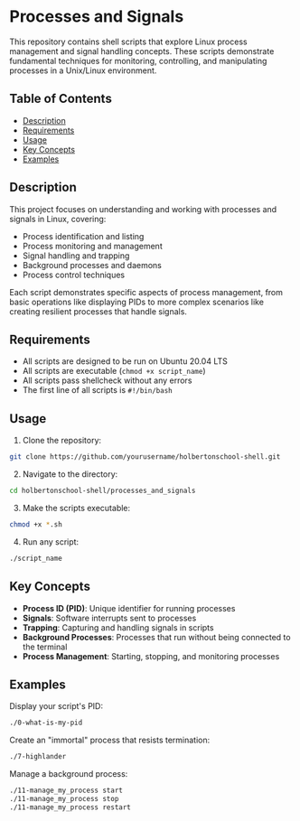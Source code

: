 # Processes and Signals

This repository contains shell scripts that explore Linux process management and signal handling concepts. These scripts demonstrate fundamental techniques for monitoring, controlling, and manipulating processes in a Unix/Linux environment.

## Table of Contents

- [Description](#description)
- [Requirements](#requirements)
- [Usage](#usage)
- [Key Concepts](#key-concepts)
- [Examples](#examples)

## Description

This project focuses on understanding and working with processes and signals in Linux, covering:
- Process identification and listing
- Process monitoring and management
- Signal handling and trapping
- Background processes and daemons
- Process control techniques

Each script demonstrates specific aspects of process management, from basic operations like displaying PIDs to more complex scenarios like creating resilient processes that handle signals.

## Requirements

- All scripts are designed to be run on Ubuntu 20.04 LTS
- All scripts are executable (`chmod +x script_name`)
- All scripts pass shellcheck without any errors
- The first line of all scripts is `#!/bin/bash`

## Usage

1. Clone the repository:
```bash
git clone https://github.com/yourusername/holbertonschool-shell.git
```

2. Navigate to the directory:
```bash
cd holbertonschool-shell/processes_and_signals
```

3. Make the scripts executable:
```bash
chmod +x *.sh
```

4. Run any script:
```bash
./script_name
```

## Key Concepts

- **Process ID (PID)**: Unique identifier for running processes
- **Signals**: Software interrupts sent to processes
- **Trapping**: Capturing and handling signals in scripts
- **Background Processes**: Processes that run without being connected to the terminal
- **Process Management**: Starting, stopping, and monitoring processes

## Examples

Display your script's PID:
```bash
./0-what-is-my-pid
```

Create an "immortal" process that resists termination:
```bash
./7-highlander
```

Manage a background process:
```bash
./11-manage_my_process start
./11-manage_my_process stop
./11-manage_my_process restart
```
